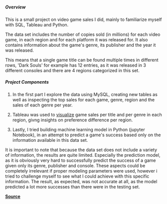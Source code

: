##### **Overview**
This is a small project on video game sales I did, mainly to familiarize myself with SQL, Tableau and Python.

The data set includes the number of copies sold (in millions) for each video game, in each region and for each platform it was released for. It also contains information about the game's genre, its publisher and the year it was released.

This means that a single game title can be found multiple times in different rows, 'Dark Souls' for example has 12 entries, as it was released in 3 different consoles and there are 4 regions categorized in this set.


##### **Project Components**
1. In the first part I explore the data using MySQL, creating new tables as well as inspecting the top sales for each game, genre, region and the sales of each genre per year.

2. Tableau was used to [visualize](https://public.tableau.com/app/profile/john.lagatoras/viz/game_sales_17303126486020/Dashboard2#2) game sales per title and per genre in each region, givng insights on preference difference per region.

3. Lastly, I tried building machine learning model in Python (jupyter Notebook), in an attempt to predict a game's success based only on the information available in this data set.




It is important to note that because the data set does not include a variety of information, the results are quite limited. Especially the prediction model, as it is obviously very hard to successfully predict the success of a game given only
its genre, publisher and console. These aspects could be completely irrelevant if proper modeling parameters were used, however i tried to challenge myself to see what I could achieve with this specific information. The result, as expected,
was not accurate at all, as the model predicted a lot more successes than there were in the testing set.



**[Source](https://www.databasestar.com/sample-database-video-games/)**
